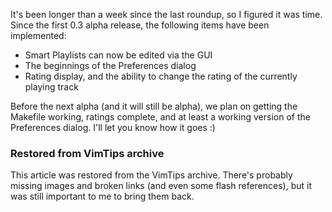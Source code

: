 <!-- :metadata:

title: Exaile 0.3 Roundup for October 16, 2008
tags: Exaile
publishedAt: 2008-10-17T00:44:45-07:00
summary:

It's been longer than a week since the last roundup, so I figured it was time.
Since the first 0.3 alpha release, the following items have been implemented:

-->

<p>It's been longer than a week since the last roundup, so I figured it was
time.  Since the first 0.3 alpha release, the following items have been
implemented:
</p>
<p>
<ul>
<li>Smart Playlists can now be edited via the GUI</li>
<li>The beginnings of the Preferences dialog</li>
<li>Rating display, and the ability to change the rating of the currently
playing track</li>
</ul>
</p>
<p>Before the next alpha (and it will still be alpha), we plan on getting the
Makefile working, ratings complete, and at least a working version of the
Preferences dialog.  I'll let you know how it goes :)</p>

<div class="restored-from-archive">
  <h3>Restored from VimTips archive</h3>
  <p>
  This article was restored from the VimTips archive. There's probably
  missing images and broken links (and even some flash references), but it
  was still important to me to bring them back.
  </p>
</div>
